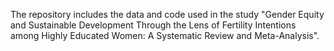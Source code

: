 The repository includes the data and code used in the study "Gender Equity and Sustainable Development Through the Lens of Fertility Intentions among Highly Educated Women: A Systematic Review and Meta-Analysis". 
